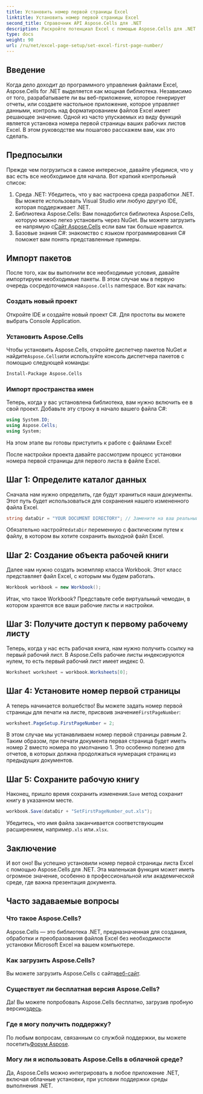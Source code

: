 ```yaml
---
title: Установить номер первой страницы Excel
linktitle: Установить номер первой страницы Excel
second_title: Справочник API Aspose.Cells для .NET
description: Раскройте потенциал Excel с помощью Aspose.Cells для .NET. Узнайте, как легко установить номер первой страницы на ваших листах в этом подробном руководстве.
type: docs
weight: 90
url: /ru/net/excel-page-setup/set-excel-first-page-number/
---
```

## Введение

Когда дело доходит до программного управления файлами Excel, Aspose.Cells for .NET выделяется как мощная библиотека. Независимо от того, разрабатываете ли вы веб-приложение, которое генерирует отчеты, или создаете настольное приложение, которое управляет данными, контроль над форматированием файлов Excel имеет решающее значение. Одной из часто упускаемых из виду функций является установка номера первой страницы ваших рабочих листов Excel. В этом руководстве мы пошагово расскажем вам, как это сделать.

## Предпосылки

Прежде чем погрузиться в самое интересное, давайте убедимся, что у вас есть все необходимое для начала. Вот краткий контрольный список:

1. Среда .NET: Убедитесь, что у вас настроена среда разработки .NET. Вы можете использовать Visual Studio или любую другую IDE, которая поддерживает .NET.
2.  Библиотека Aspose.Cells: Вам понадобится библиотека Aspose.Cells, которую можно легко установить через NuGet. Вы можете загрузить ее напрямую с[Сайт Aspose.Cells](https://releases.aspose.com/cells/net/) если вам так больше нравится.
3. Базовые знания C#: знакомство с языком программирования C# поможет вам понять представленные примеры.

## Импорт пакетов

 После того, как вы выполнили все необходимые условия, давайте импортируем необходимые пакеты. В этом случае мы в первую очередь сосредоточимся на`Aspose.Cells` namespace. Вот как начать:

### Создать новый проект

Откройте IDE и создайте новый проект C#. Для простоты вы можете выбрать Console Application.

### Установить Aspose.Cells

 Чтобы установить Aspose.Cells, откройте диспетчер пакетов NuGet и найдите`Aspose.Cells`или используйте консоль диспетчера пакетов с помощью следующей команды:

```bash
Install-Package Aspose.Cells
```

### Импорт пространства имен

Теперь, когда у вас установлена библиотека, вам нужно включить ее в свой проект. Добавьте эту строку в начало вашего файла C#:

```csharp
using System.IO;
using Aspose.Cells;
using System;
```

На этом этапе вы готовы приступить к работе с файлами Excel!

После настройки проекта давайте рассмотрим процесс установки номера первой страницы для первого листа в файле Excel.

## Шаг 1: Определите каталог данных

Сначала нам нужно определить, где будут храниться наши документы. Этот путь будет использоваться для сохранения нашего измененного файла Excel.

```csharp
string dataDir = "YOUR DOCUMENT DIRECTORY"; // Замените на ваш реальный путь
```

 Обязательно настройте`dataDir` переменную с фактическим путем к файлу, в котором вы хотите сохранить выходной файл Excel.

## Шаг 2: Создание объекта рабочей книги

Далее нам нужно создать экземпляр класса Workbook. Этот класс представляет файл Excel, с которым мы будем работать.

```csharp
Workbook workbook = new Workbook();
```

Итак, что такое Workbook? Представьте себе виртуальный чемодан, в котором хранятся все ваши рабочие листы и настройки.

## Шаг 3: Получите доступ к первому рабочему листу

Теперь, когда у нас есть рабочая книга, нам нужно получить ссылку на первый рабочий лист. В Aspose.Cells рабочие листы индексируются нулем, то есть первый рабочий лист имеет индекс 0.

```csharp
Worksheet worksheet = workbook.Worksheets[0];
```

## Шаг 4: Установите номер первой страницы

 А теперь начинается волшебство! Вы можете задать номер первой страницы для печати на листе, присвоив значение`FirstPageNumber`:

```csharp
worksheet.PageSetup.FirstPageNumber = 2;
```

В этом случае мы устанавливаем номер первой страницы равным 2. Таким образом, при печати документа первая страница будет иметь номер 2 вместо номера по умолчанию 1. Это особенно полезно для отчетов, в которых должна продолжаться нумерация страниц из предыдущих документов.

## Шаг 5: Сохраните рабочую книгу

 Наконец, пришло время сохранить изменения.`Save` метод сохранит книгу в указанном месте.

```csharp
workbook.Save(dataDir + "SetFirstPageNumber_out.xls");
```

 Убедитесь, что имя файла заканчивается соответствующим расширением, например`.xls` или`.xlsx`.

## Заключение

И вот оно! Вы успешно установили номер первой страницы листа Excel с помощью Aspose.Cells для .NET. Эта маленькая функция может иметь огромное значение, особенно в профессиональной или академической среде, где важна презентация документа.

## Часто задаваемые вопросы

### Что такое Aspose.Cells?
Aspose.Cells — это библиотека .NET, предназначенная для создания, обработки и преобразования файлов Excel без необходимости установки Microsoft Excel на вашем компьютере.

### Как загрузить Aspose.Cells?
 Вы можете загрузить Aspose.Cells с сайта[веб-сайт](https://releases.aspose.com/cells/net/).

### Существует ли бесплатная версия Aspose.Cells?
Да! Вы можете попробовать Aspose.Cells бесплатно, загрузив пробную версию[здесь](https://releases.aspose.com/).

### Где я могу получить поддержку?
 По любым вопросам, связанным со службой поддержки, вы можете посетить[Форум Aspose](https://forum.aspose.com/c/cells/9).

### Могу ли я использовать Aspose.Cells в облачной среде?
Да, Aspose.Cells можно интегрировать в любое приложение .NET, включая облачные установки, при условии поддержки среды выполнения .NET.